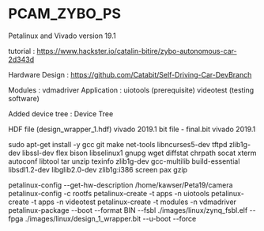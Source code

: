 # PCAM_ZYBO_PS

Petalinux and Vivado version 19.1 

tutorial : 
https://www.hackster.io/catalin-bitire/zybo-autonomous-car-2d343d

Hardware Design : https://github.com/Catabit/Self-Driving-Car-DevBranch

Modules : 
vdmadriver 
Application : 
uiotools (prerequisite)
videotest (testing software)


Added device tree : 
Device Tree 

HDF file (design_wrapper_1.hdf) vivado 2019.1 
bit file - final.bit vivado 2019.1 


sudo apt-get install -y gcc git make net-tools libncurses5-dev tftpd zlib1g-dev libssl-dev
flex bison libselinux1 gnupg wget diffstat chrpath socat xterm autoconf libtool tar unzip
texinfo zlib1g-dev gcc-multilib build-essential libsdl1.2-dev libglib2.0-dev zlib1g:i386
screen pax gzip

petalinux-config --get-hw-description /home/kawser/Peta19/camera
petalinux-config -c rootfs
petalinux-create -t apps -n uiotools
petalinux-create -t apps -n videotest
petalinux-create -t modules -n vdmadriver
petalinux-package --boot --format BIN --fsbl ./images/linux/zynq_fsbl.elf --fpga ./images/linux/design_1_wrapper.bit --u-boot --force
